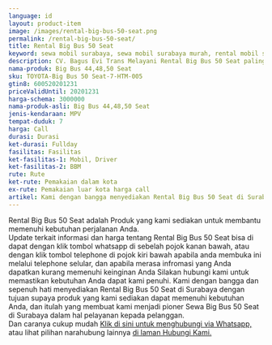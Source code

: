 ```yaml
---
language: id
layout: product-item
image: /images/rental-big-bus-50-seat.png
permalink: /rental-big-bus-50-seat/
title: Rental Big Bus 50 Seat
keyword: sewa mobil surabaya, sewa mobil surabaya murah, rental mobil surabaya, rental mobil surabaya murah, bagusevitrans, CV. Bagus Evi Trans, bagusevitrans.com, sewa mobil di surabaya, rental mobil di surabaya
description: CV. Bagus Evi Trans Melayani Rental Big Bus 50 Seat paling Murah dan terpercaya di Jawa timur Hubungi kami Call/WA di 081357754513
nama-produk: Big Bus 44,48,50 Seat
sku: TOYOTA-Big Bus 50 Seat-7-HTM-005
gtin8: 600520201231
priceValidUntil: 20201231 
harga-schema: 3000000
nama-produk-asli: Big Bus 44,48,50 Seat
jenis-kendaraan: MPV
tempat-duduk: 7
harga: Call
durasi: Durasi
ket-durasi: Fullday
fasilitas: Fasilitas
ket-fasilitas-1: Mobil, Driver
ket-fasilitas-2: BBM
rute: Rute
ket-rute: Pemakaian dalam kota
ex-rute: Pemakaian luar kota harga call
artikel: Kami dengan bangga menyediakan Rental Big Bus 50 Seat di Surabaya dengan tujuan supaya produk yang kami sediakan dapat memenuhi kebutuhan Anda, dan kami adalah pioner Sewa Big Bus 50 Seat di Surabaya yang menggunakan teknologi online serta dalam hal pelayanan kepada pelanggan.
---
```

Rental Big Bus 50 Seat adalah Produk yang kami sediakan untuk membantu memenuhi kebutuhan perjalanan Anda.<br>Update terkait informasi dan harga tentang Rental Big Bus 50 Seat bisa di dapat dengan klik tombol whatsapp di sebelah pojok kanan bawah, atau dengan klik tombol telephone di pojok kiri bawah apabila anda membuka ini melalui telephone selular, dan apabila merasa infromasi yang Anda dapatkan kurang memenuhi keinginan Anda Silakan hubungi kami untuk memastikan kebutuhan Anda dapat kami penuhi. Kami dengan bangga dan sepenuh hati menyediakan Rental Big Bus 50 Seat di Surabaya dengan tujuan supaya produk yang kami sediakan dapat memenuhi kebutuhan Anda, dan itulah yang membuat kami menjadi pioner Sewa Big Bus 50 Seat di Surabaya dalam hal pelayanan kepada pelanggan.<br>
Dan caranya cukup mudah <a href="https://web.whatsapp.com/send?phone=6281357754513&text=Hallo,%20CS%20bagusevitrans.com">Klik di sini untuk menghubungi via Whatsapp,</a> atau lihat pilihan narahubung lainnya <a href="/kontak-kami/">di laman Hubungi Kami.</a>